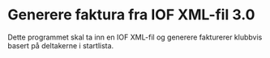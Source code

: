 # Generere faktura fra IOF XML-fil 3.0

Dette programmet skal ta inn en IOF XML-fil og generere fakturerer
klubbvis basert på deltakerne i startlista.
